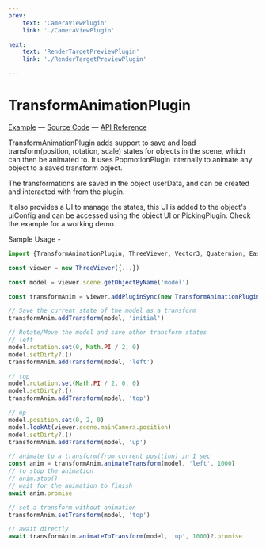 ```yaml
---
prev: 
    text: 'CameraViewPlugin'
    link: './CameraViewPlugin'

next: 
    text: 'RenderTargetPreviewPlugin'
    link: './RenderTargetPreviewPlugin'

---
```


# TransformAnimationPlugin

[//]: # (todo: image)

[Example](https://threepipe.org/examples/#transform-animation-plugin/) &mdash;
[Source Code](https://github.com/repalash/threepipe/blob/master/src/plugins/animation/TransformAnimationPlugin.ts) &mdash;
[API Reference](https://threepipe.org/docs/classes/TransformAnimationPlugin.html)

TransformAnimationPlugin adds support to save and load transform(position, rotation, scale) states for objects in the scene, which can then be animated to.
It uses PopmotionPlugin internally to animate any object to a saved transform object.

The transformations are saved in the object userData, and can be created and interacted with from the plugin.

It also provides a UI to manage the states, this UI is added to the object's uiConfig and can be accessed using the object UI or PickingPlugin. Check the example for a working demo.

Sample Usage -
```javascript
import {TransformAnimationPlugin, ThreeViewer, Vector3, Quaternion, EasingFunctions, timeout} from 'threepipe'

const viewer = new ThreeViewer({...})

const model = viewer.scene.getObjectByName('model')

const transformAnim = viewer.addPluginSync(new TransformAnimationPlugin())

// Save the current state of the model as a transform
transformAnim.addTransform(model, 'initial')

// Rotate/Move the model and save other transform states
// left
model.rotation.set(0, Math.PI / 2, 0)
model.setDirty?.()
transformAnim.addTransform(model, 'left')

// top
model.rotation.set(Math.PI / 2, 0, 0)
model.setDirty?.()
transformAnim.addTransform(model, 'top')

// up
model.position.set(0, 2, 0)
model.lookAt(viewer.scene.mainCamera.position)
model.setDirty?.()
transformAnim.addTransform(model, 'up')

// animate to a transform(from current position) in 1 sec
const anim = transformAnim.animateTransform(model, 'left', 1000)
// to stop the animation
// anim.stop()
// wait for the animation to finish
await anim.promise

// set a transform without animation
transformAnim.setTransform(model, 'top')

// await directly.
await transformAnim.animateToTransform(model, 'up', 1000)?.promise
```
